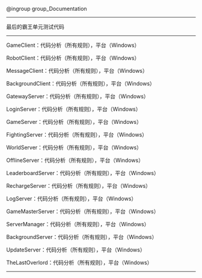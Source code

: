 @ingroup group_Documentation

---------------------------
最后的霸王单元测试代码

---------------------------
GameClient：代码分析（所有规则），平台（Windows）

RobotClient：代码分析（所有规则），平台（Windows）
 
MessageClient：代码分析（所有规则），平台（Windows）
 
BackgroundClient：代码分析（所有规则），平台（Windows）
 
GatewayServer：代码分析（所有规则），平台（Windows）
 
LoginServer：代码分析（所有规则），平台（Windows）
 
GameServer：代码分析（所有规则），平台（Windows）
 
FightingServer：代码分析（所有规则），平台（Windows）
 
WorldServer：代码分析（所有规则），平台（Windows）
 
OfflineServer：代码分析（所有规则），平台（Windows）
 
LeaderboardServer：代码分析（所有规则），平台（Windows）
 
RechargeServer：代码分析（所有规则），平台（Windows） 

LogServer：代码分析（所有规则），平台（Windows） 
 
GameMasterServer：代码分析（所有规则），平台（Windows） 
 
ServerManager：代码分析（所有规则），平台（Windows）

BackgroundServer：代码分析（所有规则），平台（Windows）
 
UpdateServer：代码分析（所有规则），平台（Windows） 

TheLastOverlord：代码分析（所有规则），平台（Windows） 

---------------------------